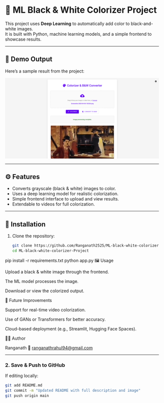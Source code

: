 # 🎨 ML Black & White Colorizer Project  

This project uses **Deep Learning** to automatically add color to black-and-white images.  
It is built with Python, machine learning models, and a simple frontend to showcase results.  

---

## 📸 Demo Output  

Here’s a sample result from the project:  

![Colorizer Demo](https://github.com/Ranganath2525/ML-black-white-colorizer-Project/raw/main/image.png)  

---

## ⚙️ Features  
- Converts grayscale (black & white) images to color.  
- Uses a deep learning model for realistic colorization.  
- Simple frontend interface to upload and view results.  
- Extendable to videos for full colorization.  

---

## 🚀 Installation  

1. Clone the repository:  
   ```bash
   git clone https://github.com/Ranganath2525/ML-black-white-colorizer-Project.git
   cd ML-black-white-colorizer-Project

pip install -r requirements.txt
python app.py
🖼️ Usage

Upload a black & white image through the frontend.

The ML model processes the image.

Download or view the colorized output.

🔮 Future Improvements

Support for real-time video colorization.

Use of GANs or Transformers for better accuracy.

Cloud-based deployment (e.g., Streamlit, Hugging Face Spaces).

👨‍💻 Author

Ranganath
📧 ranganathrahul94@gmail.com

---

### 2. Save & Push to GitHub  
If editing locally:  
```bash
git add README.md
git commit -m "Updated README with full description and image"
git push origin main
